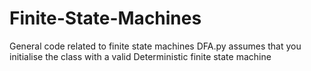 # Finite-State-Machines
General code related to finite state machines
DFA.py assumes that you initialise the class with a valid Deterministic finite state machine
